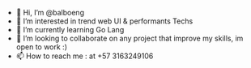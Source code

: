 - 👋 Hi, I’m @balboeng
- 👀 I’m interested in trend web UI & performants Techs
- 🌱 I’m currently learning Go Lang
- 💞️ I’m looking to collaborate on any project that improve my skills, im open to work :)
- 📫 How to reach me : at +57 3163249106

<!---
balboeng/balboeng is a ✨ special ✨ repository because its `README.md` (this file) appears on your GitHub profile.
You can click the Preview link to take a look at your changes.
--->
